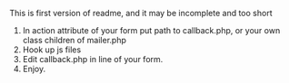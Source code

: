 This is first version of readme, and it may be incomplete and too short

1. In action attribute of your form put path to callback.php, or your own class children of mailer.php
2. Hook up js files
3. Edit callback.php in line of your form.
4. Enjoy.
